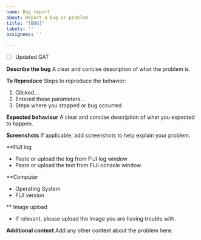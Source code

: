 ```yaml
---
name: Bug report
about: Report a bug or problem
title: "[BUG]"
labels: ''
assignees: ''

---
```


- [ ] Updated GAT

**Describe the bug**
A clear and concise description of what the problem is.

**To Reproduce**
Steps to reproduce the behavior:
1. Clicked....
2. Entered these parameters...
3. Steps where you stopped or bug occurred

**Expected behaviour**
A clear and concise description of what you expected to happen.

**Screenshots**
If applicable, add screenshots to help explain your problem.

**FIJI log
- Paste or upload the log from FIJI log window
- Paste or upload the text  from FIJI console window

**Computer
- Operating System
- FIJI version

** Image upload
- If relevant, please upload the image you are having trouble with.

**Additional context**
Add any other context about the problem here.
